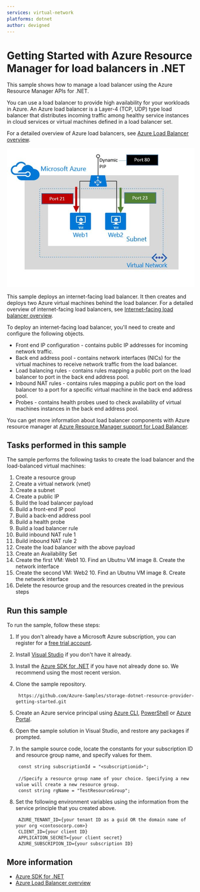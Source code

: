 ```yaml
---
services: virtual-network
platforms: dotnet
author: devigned
---
```


# Getting Started with Azure Resource Manager for load balancers in .NET

This sample shows how to manage a load balancer using the Azure Resource Manager APIs for .NET.

You can use a load balancer to provide high availability for your workloads in Azure. An Azure load balancer is a Layer-4 (TCP, UDP) type load balancer that distributes incoming traffic among healthy service instances in cloud services or virtual machines defined in a load balancer set.

For a detailed overview of Azure load balancers, see [Azure Load Balancer overview](https://azure.microsoft.com/documentation/articles/load-balancer-overview/).

![alt tag](./lb.JPG)

This sample deploys an internet-facing load balancer. It then creates and deploys two Azure virtual machines behind the load balancer. For a detailed overview of internet-facing load balancers, see [Internet-facing load balancer overview](https://azure.microsoft.com/documentation/articles/load-balancer-internet-overview/).

To deploy an internet-facing load balancer, you'll need to create and configure the following objects.

- Front end IP configuration - contains public IP addresses for incoming network traffic. 
- Back end address pool - contains network interfaces (NICs) for the virtual machines to receive network traffic from the load balancer. 
- Load balancing rules - contains rules mapping a public port on the load balancer to port in the back end address pool.
- Inbound NAT rules - contains rules mapping a public port on the load balancer to a port for a specific virtual machine in the back end address pool.
- Probes - contains health probes used to check availability of virtual machines instances in the back end address pool.

You can get more information about load balancer components with Azure resource manager at [Azure Resource Manager support for Load Balancer](https://azure.microsoft.com/documentation/articles/load-balancer-arm/).

## Tasks performed in this sample

The sample performs the following tasks to create the load balancer and the load-balanced virtual machines: 

1. Create a resource group
2. Create a virtual network (vnet)
3. Create a subnet
4. Create a public IP
5. Build the load balancer payload
  1. Build a front-end IP pool
  2. Build a back-end address pool
  3. Build a health probe
  4. Build a load balancer rule
  5. Build inbound NAT rule 1
  6. Build inbound NAT rule 2
6. Create the load balancer with the above payload
7. Create an Availability Set
11. Create the first VM: Web1
	10. Find an Ubutnu VM image
	8. Create the network interface
12. Create the second VM: Web2
	10. Find an Ubutnu VM image
	8. Create the network interface
13. Delete the resource group and the resources created in the previous steps

## Run this sample

To run the sample, follow these steps:

1. If you don't already have a Microsoft Azure subscription, you can register for a [free trial account](http://go.microsoft.com/fwlink/?LinkId=330212).

2. Install [Visual Studio](https://www.visualstudio.com/downloads/download-visual-studio-vs.aspx) if you don't have it already. 

3. Install the [Azure SDK for .NET](https://azure.microsoft.com/downloads/) if you have not already done so. We recommend using the most recent version.

4. Clone the sample repository.

		https://github.com/Azure-Samples/storage-dotnet-resource-provider-getting-started.git

5. Create an Azure service principal using 
    [Azure CLI](https://azure.microsoft.com/documentation/articles/resource-group-authenticate-service-principal-cli/),
    [PowerShell](https://azure.microsoft.com/documentation/articles/resource-group-authenticate-service-principal/)
    or [Azure Portal](https://azure.microsoft.com/documentation/articles/resource-group-create-service-principal-portal/).

6. Open the sample solution in Visual Studio, and restore any packages if prompted.
7. In the sample source code, locate the constants for your subscription ID and resource group name, and specify values for them. 
	
		const string subscriptionId = "<subscriptionid>";         
	
	    //Specify a resource group name of your choice. Specifying a new value will create a new resource group.
	    const string rgName = "TestResourceGroup";        

8. Set the following environment variables using the information from the service principle that you created above.
    
	    AZURE_TENANT_ID={your tenant ID as a guid OR the domain name of your org <contosocorp.com>}	
	    CLIENT_ID={your client ID}
	    APPLICATION_SECRET={your client secret}
	    AZURE_SUBSCRIPION_ID={your subscription ID}

## More information

- [Azure SDK for .NET](https://github.com/tamram/azure-sdk-for-net/)
- [Azure Load Balancer overview](https://azure.microsoft.com/documentation/articles/load-balancer-overview/)

